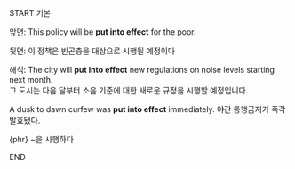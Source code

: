 START
기본

앞면:
This policy will be **put into effect** for the poor. 

뒷면:
이 정책은 빈곤층을 대상으로 시행될 예정이다

해석:
The city will **put into effect** new regulations on noise levels starting next month.  
그 도시는 다음 달부터 소음 기준에 대한 새로운 규정을 시행할 예정입니다.

A dusk to dawn curfew was **put into effect** immediately. 
야간 통행금지가 즉각 발효됐다.

{phr} ~을 시행하다
<!--ID: 1743042491327-->
END
